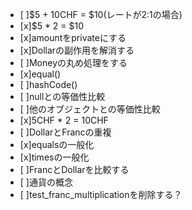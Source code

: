 - [ ]$5 + 10CHF = $10(レートが2:1の場合)
- [x]$5 * 2 = $10
- [x]amountをprivateにする
- [x]Dollarの副作用を解消する
- [ ]Moneyの丸め処理をする
- [x]equal()
- [ ]hashCode()
- [ ]nullとの等価性比較
- [ ]他のオブジェクトとの等価性比較
- [x]5CHF * 2 = 10CHF
- [ ]DollarとFrancの重複
- [x]equalsの一般化
- [x]timesの一般化
- [ ]FrancとDollarを比較する
- [ ]通貨の概念
- [ ]test_franc_multiplicationを削除する？

